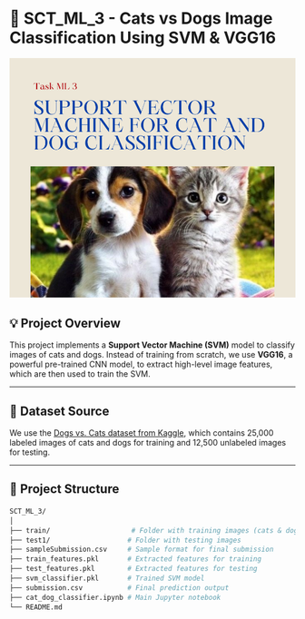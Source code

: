 # 🐶 SCT_ML_3 - Cats vs Dogs Image Classification Using SVM & VGG16

![Cats vs Dogs Image Classification](https://github.com/BottomsNode/SCT_ML_3/blob/main/Task%20ML%203.png)

## 💡 Project Overview

This project implements a **Support Vector Machine (SVM)** model to classify images of cats and dogs. Instead of training from scratch, we use **VGG16**, a powerful pre-trained CNN model, to extract high-level image features, which are then used to train the SVM.

---

## 🐾 Dataset Source

We use the [Dogs vs. Cats dataset from Kaggle](https://www.kaggle.com/c/dogs-vs-cats/data), which contains 25,000 labeled images of cats and dogs for training and 12,500 unlabeled images for testing.

---

## 📂 Project Structure

```bash
SCT_ML_3/
│
├── train/                    # Folder with training images (cats & dogs)
├── test1/                   # Folder with testing images
├── sampleSubmission.csv     # Sample format for final submission
├── train_features.pkl       # Extracted features for training
├── test_features.pkl        # Extracted features for testing
├── svm_classifier.pkl       # Trained SVM model
├── submission.csv           # Final prediction output
├── cat_dog_classifier.ipynb # Main Jupyter notebook
└── README.md
